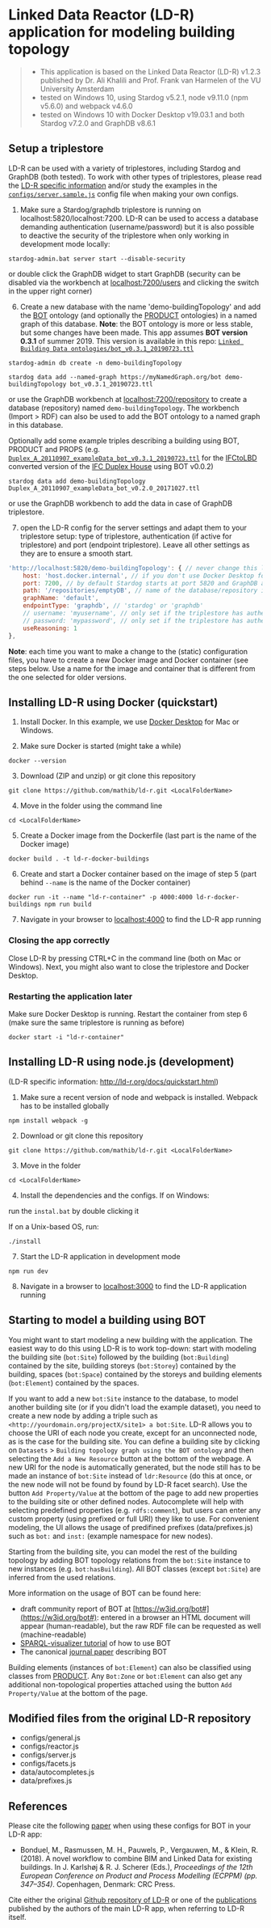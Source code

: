 # Linked Data Reactor (LD-R) application for modeling building topology
> * This application is based on the Linked Data Reactor (LD-R) v1.2.3 published by Dr. Ali Khalili and Prof. Frank van Harmelen of the VU University Amsterdam
> * tested on Windows 10, using Stardog v5.2.1, node v9.11.0 (npm v5.6.0) and webpack v4.6.0
> * tested on Windows 10 with Docker Desktop v19.03.1 and both Stardog v7.2.0 and GraphDB v8.6.1

## Setup a triplestore
LD-R can be used with a variety of triplestores, including Stardog and GraphDB (both tested). To work with other types of triplestores, please read the [LD-R specific information](http://ld-r.org/docs/quickstart.html) and/or study the examples in the [`configs/server.sample.js`](https://github.com/mathib/ld-r/blob/master/configs/server.sample.js) config file when making your own configs.

1) Make sure a Stardog/graphdb triplestore is running on localhost:5820/localhost:7200. LD-R can be used to access a database demanding authentication (username/password) but it is also possible to deactive the security of the triplestore when only working in development mode locally:

`stardog-admin.bat server start --disable-security`

or double click the GraphDB widget to start GraphDB (security can be disabled via the workbench at [localhost:7200/users](http://localhost:7200/users) and clicking the switch in the upper right corner)

6) Create a new database with the name 'demo-buildingTopology' and add the [BOT](https://raw.githubusercontent.com/w3c-lbd-cg/bot/master/bot.ttl) ontology (and optionally the [PRODUCT](https://github.com/w3c-lbd-cg/product) ontologies) in a named graph of this database. 
**Note**: the BOT ontology is more or less stable, but some changes have been made. This app assumes **BOT version 0.3.1** of summer 2019. This version is available in this repo: [`Linked Building Data ontologies/bot_v0.3.1_20190723.ttl`](https://raw.githubusercontent.com/mathib/ld-r/master/Linked%20Building%20Data%20ontologies/bot_v0.3.1_20190723.ttl)

`stardog-admin db create -n demo-buildingTopology`

`stardog data add --named-graph https://myNamedGraph.org/bot demo-buildingTopology bot_v0.3.1_20190723.ttl`

or use the GraphDB workbench at [localhost:7200/repository](http://localhost:7200/repository) to create a database (repository) named `demo-buildingTopology`. The workbench (Import > RDF) can also be used to add the BOT ontology to a named graph in this database.

Optionally add some example triples describing a building using BOT, PRODUCT and PROPS (e.g. [`Duplex_A_20110907_exampleData_bot_v0.3.1_20190723.ttl`](https://raw.githubusercontent.com/mathib/ld-r/master/Linked%20Building%20Data%20ontologies/Duplex_A_20110907_exampleData_bot_v0.2.0_20171027.ttl) for the [IFCtoLBD](https://github.com/jyrkioraskari/IFCtoLBD) converted version of the [IFC Duplex House](https://www.nibs.org/page/bsa_commonbimfiles#project1) using BOT v0.0.2)

`stardog data add demo-buildingTopology Duplex_A_20110907_exampleData_bot_v0.2.0_20171027.ttl`

or use the GraphDB workbench to add the data in case of GraphDB triplestore.

7) open the LD-R config for the server settings and adapt them to your triplestore setup: type of triplestore, authentication (if active for triplestore) and port (endpoint triplestore). Leave all other settings as they are to ensure a smooth start.

```javascript
'http://localhost:5820/demo-buildingTopology': { // never change this line!! (this is used as a reference for this endpoint in other configs)
    host: 'host.docker.internal', // if you don't use Docker Desktop for LD-R, change 'host.docker.internal' into 'localhost'
    port: 7200, // by default Stardog starts at port 5820 and GraphDB at port 7200
    path: '/repositories/emptyDB', // name of the database/repository in the triplestore (stardog: '/databaseName' and GraphDB: 'repositories/repositoryName') /demo-buildingTopology
    graphName: 'default',
    endpointType: 'graphdb', // 'stardog' or 'graphdb'
    // username: 'myusername', // only set if the triplestore has authentication on
    // password: 'mypassword', // only set if the triplestore has authentication on
    useReasoning: 1
},
```
**Note**: each time you want to make a change to the (static) configuration files, you have to create a new Docker image and Docker container (see steps below. Use a name for the image and container that is different from the one selected for older versions.

## Installing LD-R using Docker (quickstart)
1) Install Docker. In this example, we use [Docker Desktop](https://www.docker.com/products/docker-desktop) for Mac or Windows.

2) Make sure Docker is started (might take a while) 

`docker --version`

3) Download (ZIP and unzip) or git clone this repository

`git clone https://github.com/mathib/ld-r.git <LocalFolderName>`

4) Move in the folder using the command line

`cd <LocalFolderName>`

5) Create a Docker image from the Dockerfile (last part is the name of the Docker image)

`docker build . -t ld-r-docker-buildings`

6) Create and start a Docker container based on the image of step 5 (part behind `--name` is the name of the Docker container)

`docker run -it --name "ld-r-container" -p 4000:4000 ld-r-docker-buildings npm run build`

7) Navigate in your browser to [localhost:4000](http://localhost:4000) to find the LD-R app running

### Closing the app correctly
Close LD-R by pressing CTRL+C in the command line (both on Mac or Windows). Next, you might also want to close the triplestore and Docker Desktop.

### Restarting the application later
Make sure Docker Desktop is running. Restart the container from step 6 (make sure the same triplestore is running as before)

`docker start -i "ld-r-container"`

## Installing LD-R using node.js (development)
(LD-R specific information: http://ld-r.org/docs/quickstart.html)
1) Make sure a recent version of node and webpack is installed. Webpack has to be installed globally

`npm install webpack -g`

2) Download or git clone this repository

`git clone https://github.com/mathib/ld-r.git <LocalFolderName>`

3) Move in the folder

`cd <LocalFolderName>`

4) Install the dependencies and the configs. If on Windows:

run the `instal.bat` by double clicking it

If on a Unix-based OS, run:

`./install`

7) Start the LD-R application in development mode

`npm run dev`

8) Navigate in a browser to [localhost:3000](http://localhost:3000) to find the LD-R application running

## Starting to model a building using BOT
You might want to start modeling a new building with the application. The easiest way to do this using LD-R is to work top-down: start with modeling the building site (`bot:Site`) followed by the building (`bot:Building`) contained by the site, building storeys (`bot:Storey`) contained by the building, spaces (`bot:Space`) contained by the storeys and building elements (`bot:Element`) contained by the spaces.

If you want to add a new `bot:Site` instance to the database, to model another building site (or if you didn't load the example dataset), you need to create a new node by adding a triple such as `<http://yourdomain.org/projectX/site1> a bot:Site`. LD-R allows you to choose the URI of each node you create, except for an unconnected node, as is the case for the building site. You can define a building site by clicking on `Datasets` > `Building topology graph using the BOT ontology` and then selecting the `Add a New Resource` button at the bottom of the webpage. A new URI for the node is automatically generated, but the node still has to be made an instance of `bot:Site` instead of `ldr:Resource` (do this at once, or the new node will not be found by found by LD-R facet search).
Use the button `Add Property/Value` at the bottom of the page to add new properties to the building site or other defined nodes. Autocomplete will help with selecting predefined properties (e.g. `rdfs:comment`), but users can enter any custom property (using prefixed or full URI) they like to use. For convenient modeling, the UI allows the usage of predifined prefixes (data/prefixes.js) such as `bot:` and `inst:` (example namespace for new nodes).

Starting from the building site, you can model the rest of the building topology by adding BOT topology relations from the `bot:Site` instance to new instances (e.g. `bot:hasBuilding`). All BOT classes (except `bot:Site`) are inferred from the used relations. 

More information on the usage of BOT can be found here:
* draft community report of BOT at [https://w3id.org/bot#](https://w3id.org/bot#): entered in a browser an HTML document will appear (human-readable), but the raw RDF file can be requested as well (machine-readable)
* [SPARQL-visualizer tutorial](https://w3c-lbd-cg.github.io/bot/tutorial/) of how to use BOT
* The canonical [journal paper](http://www.semantic-web-journal.net/content/bot-building-topology-ontology-w3c-linked-building-data-group-0) describing BOT

Building elements (instances of `bot:Element`) can also be classified using classes from [PRODUCT](https://github.com/w3c-lbd-cg/product). Any `Bot:Zone` or `bot:Element` can also get any additional non-topological properties attached using the button `Add Property/Value` at the bottom of the page.

## Modified files from the original LD-R repository
* configs/general.js
* configs/reactor.js
* configs/server.js
* configs/facets.js
* data/autocompletes.js
* data/prefixes.js

## References

Please cite the following [paper](https://www.researchgate.net/publication/327631664_A_novel_workflow_to_combine_BIM_and_Linked_Data_for_existing_buildings) when using these configs for BOT in your LD-R app:

* Bonduel, M., Rasmussen, M. H., Pauwels, P., Vergauwen, M., & Klein, R. (2018). A novel workflow to combine BIM and Linked Data for existing buildings. In J. Karlshøj & R. J. Scherer (Eds.), *Proceedings of the 12th European Conference on Product and Process Modelling (ECPPM) (pp. 347–354)*. Copenhagen, Denmark: CRC Press.

Cite either the original [Github repository of LD-R](https://github.com/ali1k/ld-r) or one of the [publications](http://research.ld-r.org/) published by the authors of the main LD-R app, when referring to LD-R itself.